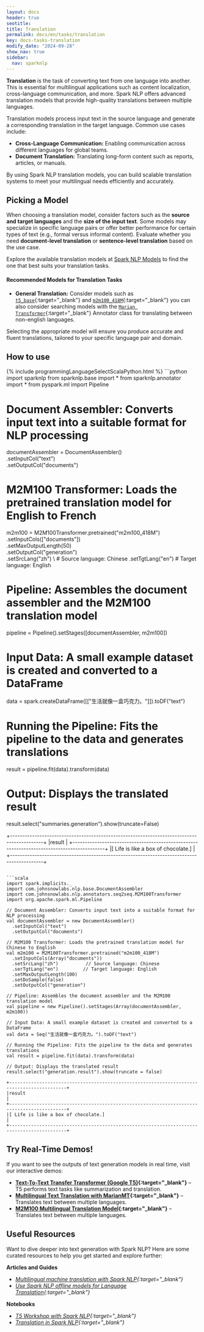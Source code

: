 ```yaml
--- 
layout: docs  
header: true  
seotitle:  
title: Translation  
permalink: docs/en/tasks/translation  
key: docs-tasks-translation  
modify_date: "2024-09-28"  
show_nav: true  
sidebar:  
  nav: sparknlp  
---
```


**Translation** is the task of converting text from one language into another. This is essential for multilingual applications such as content localization, cross-language communication, and more. Spark NLP offers advanced translation models that provide high-quality translations between multiple languages.

Translation models process input text in the source language and generate a corresponding translation in the target language. Common use cases include:

- **Cross-Language Communication:** Enabling communication across different languages for global teams.
- **Document Translation:** Translating long-form content such as reports, articles, or manuals.

By using Spark NLP translation models, you can build scalable translation systems to meet your multilingual needs efficiently and accurately.

## Picking a Model

When choosing a translation model, consider factors such as the **source and target languages** and the **size of the input text**. Some models may specialize in specific language pairs or offer better performance for certain types of text (e.g., formal versus informal content). Evaluate whether you need **document-level translation** or **sentence-level translation** based on the use case.

Explore the available translation models at [Spark NLP Models](https://sparknlp.org/models) to find the one that best suits your translation tasks.

#### Recommended Models for Translation Tasks

- **General Translation:** Consider models such as [`t5_base`](https://sparknlp.org/2021/01/08/t5_base_en.html){:target="_blank"} and [`m2m100_418M`](https://sparknlp.org/2024/05/19/m2m100_418M_xx.html){:target="_blank"} you can also consider searching models with the [`Marian Transformer`](https://sparknlp.org/models?annotator=MarianTransformer){:target="_blank"} Annotator class for translating between non-english languages.

Selecting the appropriate model will ensure you produce accurate and fluent translations, tailored to your specific language pair and domain.

## How to use

<div class="tabs-box" markdown="1">
{% include programmingLanguageSelectScalaPython.html %}
```python
import sparknlp
from sparknlp.base import *
from sparknlp.annotator import *
from pyspark.ml import Pipeline

# Document Assembler: Converts input text into a suitable format for NLP processing
documentAssembler = DocumentAssembler() \
    .setInputCol("text") \
    .setOutputCol("documents")

# M2M100 Transformer: Loads the pretrained translation model for English to French
m2m100 = M2M100Transformer.pretrained("m2m100_418M") \
    .setInputCols(["documents"]) \
    .setMaxOutputLength(50) \
    .setOutputCol("generation") \
    .setSrcLang("zh") \   # Source language: Chinese
    .setTgtLang("en")     # Target language: English

# Pipeline: Assembles the document assembler and the M2M100 translation model
pipeline = Pipeline().setStages([documentAssembler, m2m100])

# Input Data: A small example dataset is created and converted to a DataFrame
data = spark.createDataFrame([["生活就像一盒巧克力。"]]).toDF("text")

# Running the Pipeline: Fits the pipeline to the data and generates translations
result = pipeline.fit(data).transform(data)

# Output: Displays the translated result
result.select("summaries.generation").show(truncate=False)

+-------------------------------------------------------------------------------------------+
|result                                                                                     |
+-------------------------------------------------------------------------------------------+
|[ Life is like a box of chocolate.]                                                        |
+-------------------------------------------------------------------------------------------+
```

```scala
import spark.implicits._
import com.johnsnowlabs.nlp.base.DocumentAssembler
import com.johnsnowlabs.nlp.annotators.seq2seq.M2M100Transformer
import org.apache.spark.ml.Pipeline

// Document Assembler: Converts input text into a suitable format for NLP processing
val documentAssembler = new DocumentAssembler()
  .setInputCol("text")
  .setOutputCol("documents")

// M2M100 Transformer: Loads the pretrained translation model for Chinese to English
val m2m100 = M2M100Transformer.pretrained("m2m100_418M")
  .setInputCols(Array("documents"))
  .setSrcLang("zh")          // Source language: Chinese
  .serTgtLang("en")         // Target language: English
  .setMaxOutputLength(100)
  .setDoSample(false)        
  .setOutputCol("generation")

// Pipeline: Assembles the document assembler and the M2M100 translation model
val pipeline = new Pipeline().setStages(Array(documentAssembler, m2m100))

// Input Data: A small example dataset is created and converted to a DataFrame
val data = Seq("生活就像一盒巧克力。").toDF("text")

// Running the Pipeline: Fits the pipeline to the data and generates translations
val result = pipeline.fit(data).transform(data)

// Output: Displays the translated result
result.select("generation.result").show(truncate = false)

+-------------------------------------------------------------------------------------------+
|result                                                                                     |
+-------------------------------------------------------------------------------------------+
|[ Life is like a box of chocolate.]                                                        |
+-------------------------------------------------------------------------------------------+
```
</div>

## Try Real-Time Demos!

If you want to see the outputs of text generation models in real time, visit our interactive demos:

- **[Text-To-Text Transfer Transformer (Google T5)](https://huggingface.co/spaces/abdullahmubeen10/sparknlp-t5){:target="_blank"}** – T5 performs text tasks like summarization and translation.
- **[Multilingual Text Translation with MarianMT](https://huggingface.co/spaces/abdullahmubeen10/sparknlp-MarianMT){:target="_blank"}** – Translates text between multiple languages.
- **[M2M100 Multilingual Translation Model](https://huggingface.co/spaces/abdullahmubeen10/sparknlp-M2M100){:target="_blank"}** – Translates text between multiple languages.

## Useful Resources

Want to dive deeper into text generation with Spark NLP? Here are some curated resources to help you get started and explore further:

**Articles and Guides**
- *[Multilingual machine translation with Spark NLP](https://www.johnsnowlabs.com/multilingual-machine-translation-with-spark-nlp/){:target="_blank"}*
- *[Use Spark NLP offline models for Language Translation](https://www.linkedin.com/pulse/use-spark-nlp-offline-models-language-translation-mei-wu/){:target="_blank"}*

**Notebooks** 
- *[T5 Workshop with Spark NLP](https://github.com/JohnSnowLabs/spark-nlp-workshop/blob/master/tutorials/Certification_Trainings/Public/10.1_T5_Workshop_with_Spark_NLP.ipynb){:target="_blank"}*
- *[Translation in Spark NLP](https://github.com/JohnSnowLabs/spark-nlp-workshop/blob/master/tutorials/Certification_Trainings/Public/20.0_Translations.ipynb){:target="_blank"}*